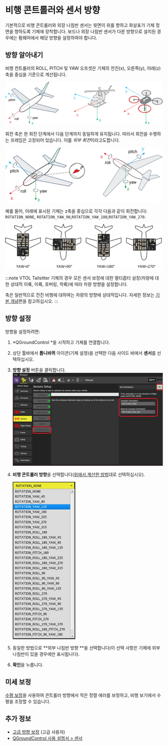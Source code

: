 # 비행 콘트롤러와 센서 방향

기본적으로 비행 콘트롤러와 외장 나침반 센서는 윗면이 위를 향하고 화살표가 기체 정면을 향하도록 기체에 장착합니다. 보드나 외장 나침반 센서가 다른 방향으로 설치된 경우에는 펌웨어에서 해당 방향을 설정하여야 합니다.

## 방향 알아내기

비행 컨트롤러의 ROLL, PITCH  및 YAW 오프셋은 기체의 전진(x), 오른쪽(y), 아래(z) 축을 중심을 기준으로 계산됩니다.

![기체 전진 방향](../../assets/concepts/frame_heading.png)

회전 축은 한 회전 단계에서 다음 단계까지 동일하게 유지됩니다. 따라서 회전을 수행하는 프레임은 고정되어 있습니다. 이를 *외부 회전*이라고도합니다.

<img src="../../assets/qgc/setup/sensor/fc_orientation_1.png" style="width: 600px;" />

예를 들어, 아래에 표시된 기체는 z축을 중심으로 각각 다음과 같이 회전합니다: `ROTATION_NONE`, `ROTATION_YAW_90`,`ROTATION_YAW_180`,`ROTATION_YAW_270`.

![Yaw 회전](../../assets/qgc/setup/sensor/yaw_rotation.png)

:::note VTOL
Tailsitter 기체의 경우 모든 센서 보정에 대한 멀티콥터 설정(차량에 대한 상대적 이륙, 이륙, 호버링, 착륙)에 따라 차량 방향을 설정합니다.

축은 일반적으로  전진 비행에 대하여는 차량의 방향에 상대적입니다. 자세한 정보는 [기본 개념](../getting_started/px4_basic_concepts.md#heading-and-directions)편을 참고하십시오. :::

## 방향 설정

방향을 설정하려면:

1. *QGroundControl *을 시작하고 기체를 연결합니다.
1. 상단 툴바에서 **톱니바퀴** 아이콘(기체 설정)을 선택한 다음 사이드 바에서 **센서**를 선택하십시오.
1. **방향 설정** 버튼을 클릭합니다. <img src="../../assets/qgc/setup/sensor/sensor_orientation_set_orientations.jpg" style="width: 600px;" />
1. **비행 콘트롤러 방향**을 선택합니다([위에서 계산한 방법](#calculating-orientation)대로 선택하십시오).

   <img src="../../assets/qgc/setup/sensor/sensor_orientation_selector_values.jpg" style="width: 200px;" />
1. 동일한 방법으로 **외부 나침반 방향 **을 선택합니다(이 선택 사항은 기체에 외부 나침반이 있을 경우에만 표시됩니다).
1. **확인**을 누릅니다.


## 미세 보정

[수평 보정](../config/level_horizon_calibration.md)을 사용하여 콘트롤러 방향에서 작은 정렬 에러를 보정하고, 비행 보기에서 수평을 조정할 수 있습니다.

## 추가 정보

* [고급 방향 보정](../advanced_config/advanced_flight_controller_orientation_leveling.md) (고급 사용자)
* [QGroundControl 사용 설명서 > 센서](https://docs.qgroundcontrol.com/master/en/SetupView/sensors_px4.html#flight_controller_orientation)

